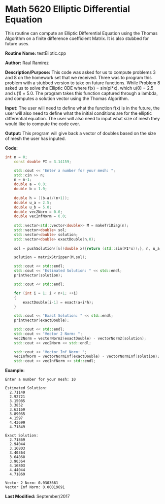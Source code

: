 # Math 5620 Elliptic Differential Equation
This routine can compute an Elliptic Differential Equation using the Thomas Algorithm on a finite difference coefficient Matrix. It is also stubbed for future uses.


**Routine Name:**           testEliptic.cpp

**Author:** Raul Ramirez

**Description/Purpose:** 
This code was asked for us to compute problems 3 and 8 on the homework set that we received. Three was to program this problem with a stubbed version to take on future functions. While Problem 8 asked us to solve the Elliptic ODE where f(x) = sin(pi*x), which u(0) = 2.5 and u(1) = 5.0. The program takes this function captured through a lambda, and computes a solution vector using the Thomas Algorithm.

**Input:** 
The user will need to define what the function f(x) is in the future, the user will also need to define what the initial conditions are for the elliptic differential equation. The user will also need to input what size of mesh they would like to compute the code over.

**Output:** 
This program will give back a vector of doubles based on the size of mesh the user has inputed.

**Code:**
```cpp
int n = 0;
	const double PI = 3.14159;

	std::cout << "Enter a number for your mesh: ";
	std::cin >> n;
	n = n-1;	
	double a = 0.0;
	double b = 1.0;
	
	double h = ((b-a)/(n+1));
	double u_a = 2.5;
	double u_b = 5.0;
	double vec2Norm = 0.0;	
	double vecInfNorm = 0.0;	
	
	std::vector<std::vector<double>> M = makeTriDiag(n);
	std::vector<double> sol;
	std::vector<double> solution;
	std::vector<double> exactDouble(n,0);
		
	sol = pushSolution([&](double x){return (std::sin(PI*x));}, n, u_a, u_b, a, b);

	solution = matrixStripper(M,sol);

	std::cout << std::endl;	
	std::cout << "Estimated Solution: " << std::endl;
	printVector(solution);

	std::cout << std::endl;

	for (int i = 1; i < n+1; ++i)
	{
		exactDouble[i-1] = exact(a+i*h);		
	}

	std::cout << "Exact Solution: " << std::endl;
	printVector(exactDouble);

	std::cout << std::endl;
	std::cout << "Vector 2 Norm: ";
	vec2Norm = vectorNorm2(exactDouble) - vectorNorm2(solution);
	std::cout << vec2Norm << std::endl;

	std::cout << "Vector Inf Norm: ";
	vecInfNorm = vectorNormInf(exactDouble) - vectorNormInf(solution);
	std::cout << vecInfNorm << std::endl;

```
**Example:**
```
Enter a number for your mesh: 10

Estimated Solution: 
  2.71149
  2.92721
  3.15085
  3.3852
  3.63169
  3.89035
  4.1597
  4.43699
  4.71849

Exact Solution: 
  2.71869
  2.94044
  3.16803
  3.40364
  3.64868
  3.90364
  4.16803
  4.44044
  4.71869

Vector 2 Norm: 0.0303661
Vector Inf Norm: 0.00019691
```


**Last Modified:** September/2017
